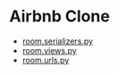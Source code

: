 # Airbnb Clone

- [room.serializers.py](https://github.com/Yedam101/django-DRF/blob/master/airbnb-clone-backend/rooms/serializers.py)
- [room.views.py](https://github.com/Yedam101/django-DRF/blob/master/airbnb-clone-backend/rooms/views.py)
- [room.urls.py](https://github.com/Yedam101/django-DRF/blob/master/airbnb-clone-backend/rooms/urls.py)